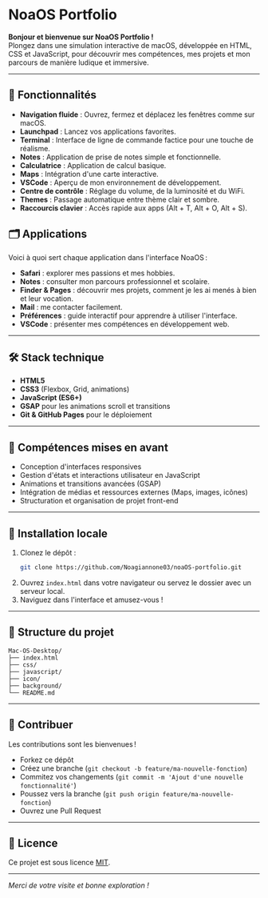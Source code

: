 # NoaOS Portfolio

**Bonjour et bienvenue sur NoaOS Portfolio !**  
Plongez dans une simulation interactive de macOS, développée en HTML, CSS et JavaScript, pour découvrir mes compétences, mes projets et mon parcours de manière ludique et immersive.

---

## 🚀 Fonctionnalités

- **Navigation fluide** : Ouvrez, fermez et déplacez les fenêtres comme sur macOS.  
- **Launchpad** : Lancez vos applications favorites.  
- **Terminal** : Interface de ligne de commande factice pour une touche de réalisme.  
- **Notes** : Application de prise de notes simple et fonctionnelle.  
- **Calculatrice** : Application de calcul basique.  
- **Maps** : Intégration d'une carte interactive.  
- **VSCode** : Aperçu de mon environnement de développement.  
- **Centre de contrôle** : Réglage du volume, de la luminosité et du WiFi.  
- **Themes** : Passage automatique entre thème clair et sombre.  
- **Raccourcis clavier** : Accès rapide aux apps (Alt + T, Alt + O, Alt + S).  

## 🗂️ Applications

Voici à quoi sert chaque application dans l'interface NoaOS :
- **Safari** : explorer mes passions et mes hobbies.
- **Notes** : consulter mon parcours professionnel et scolaire.
- **Finder & Pages** : découvrir mes projets, comment je les ai menés à bien et leur vocation.
- **Mail** : me contacter facilement.
- **Préférences** : guide interactif pour apprendre à utiliser l'interface.
- **VSCode** : présenter mes compétences en développement web.

---

## 🛠️ Stack technique

- **HTML5**  
- **CSS3** (Flexbox, Grid, animations)  
- **JavaScript (ES6+)**  
- **GSAP** pour les animations scroll et transitions  
- **Git & GitHub Pages** pour le déploiement  

---

## 🎯 Compétences mises en avant

- Conception d'interfaces responsives  
- Gestion d'états et interactions utilisateur en JavaScript  
- Animations et transitions avancées (GSAP)  
- Intégration de médias et ressources externes (Maps, images, icônes)  
- Structuration et organisation de projet front-end  

---

## 📝 Installation locale

1. Clonez le dépôt :  
   ```bash
   git clone https://github.com/Noagiannone03/noaOS-portfolio.git
   ```  
2. Ouvrez `index.html` dans votre navigateur ou servez le dossier avec un serveur local.  
3. Naviguez dans l'interface et amusez-vous !

---

## 📂 Structure du projet

```
Mac-OS-Desktop/
├── index.html
├── css/
├── javascript/
├── icon/
├── background/
└── README.md
```

---

## 🤝 Contribuer

Les contributions sont les bienvenues !  
- Forkez ce dépôt  
- Créez une branche (`git checkout -b feature/ma-nouvelle-fonction`)  
- Commitez vos changements (`git commit -m 'Ajout d'une nouvelle fonctionnalité'`)  
- Poussez vers la branche (`git push origin feature/ma-nouvelle-fonction`)  
- Ouvrez une Pull Request  

---

## 📄 Licence

Ce projet est sous licence [MIT](https://opensource.org/licenses/MIT).

---

*Merci de votre visite et bonne exploration !*